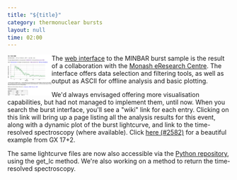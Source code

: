 ```yaml
---
title: "${title}"
category: thermonuclear bursts
layout: null
time: 02:00
---
```

<!-- converted from blosxom format post by dkg 22.1.2022 -->
<img src="images/burstplot.png" width="100" align="left">
The <a href="http://burst.sci.monash.edu">web interface</a> to the MINBAR
burst sample is the result of a collaboration with the 
<a href="https://www.monash.edu/researchinfrastructure/eresearch">Monash
eResearch Centre</a>. The interface offers data selection and filtering tools,
as well as output as ASCII for offline analysis and basic plotting.</p>
<p>We'd always envisaged offering more visualisation capabilities, but 
had not managed to implement them, until now. When you search the burst 
interface, you'll see a "wiki" link for each entry. Clicking on this link
will bring up a page listing all the analysis results for this event, along
with a dynamic plot of the burst lightcurve, and link to the time-resolved
spectroscopy (where available). Click
<a href="https://burst.sci.monash.edu/wiki/index.php?n=MINBAR.2582">here (#2582)</a>
for a beautiful example from GX 17+2.</p>
<p>The same lightcurve files are now also accessible via the 
<a href="https://github.com/outs1der/minbar">Python repository</a>, using the
get_lc method. We're also working on a method to return the time-resolved
spectroscopy. </p>
